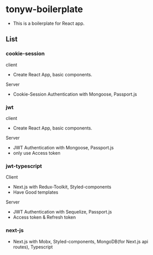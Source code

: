 # tonyw-boilerplate

- This is a boilerplate for React app.

## List

### cookie-session

client

- Create React App, basic components.

Server

- Cookie-Session Authentication with Mongoose, Passport.js

### jwt

client

- Create React App, basic components.

Server

- JWT Authentication with Mongoose, Passport.js
- only use Access token

### jwt-typescript

Client

- Next.js with Redux-Toolkit, Styled-components
- Have Good templates

Server

- JWT Authentication with Sequelize, Passport.js
- Access token & Refresh token

### next-js

- Next.js with Mobx, Styled-components, MongoDB(for Next.js api routes), Typescript
